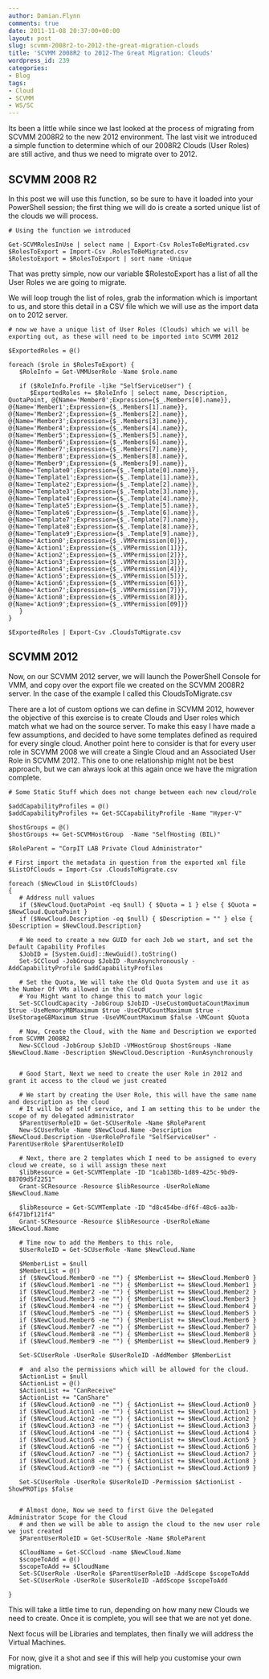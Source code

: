 ```yaml
---
author: Damian.Flynn
comments: true
date: 2011-11-08 20:37:00+00:00
layout: post
slug: scvmm-2008r2-to-2012-the-great-migration-clouds
title: 'SCVMM 2008R2 to 2012-The Great Migration: Clouds'
wordpress_id: 239
categories:
- Blog
tags:
- Cloud
- SCVMM
- WS/SC
---
```


Its been a little while since we last looked at the process of migrating from SCVMM 2008R2 to the new 2012 environment. The last visit we introduced a simple function to determine which of our 2008R2 Clouds (User Roles) are still active, and thus we need to migrate over to 2012.

## SCVMM 2008 R2

In this post we will use this function, so be sure to have it loaded into your PowerShell session; the first thing we will do is create a sorted unique list of the clouds we will process.
    
    # Using the function we introduced
    
    Get-SCVMRolesInUse | select name | Export-Csv RolesToBeMigrated.csv
    $RolesToExport = Import-Csv .RolesToBeMigrated.csv
    $RolestoExport = $RolesToExport | sort name -Unique




That was pretty simple, now our variable $RolestoExport has a list of all the User Roles we are going to migrate.




We will loop trough the list of roles, grab the information which is important to us, and store this detail in a CSV file which we will use as the import data on to 2012 server.
    
    # now we have a unique list of User Roles (Clouds) which we will be exporting out, as these will need to be imported into SCVMM 2012
    
    $ExportedRoles = @()
    
    foreach ($role in $RolesToExport) {
       $RoleInfo = Get-VMMUserRole -Name $role.name
       
       if ($RoleInfo.Profile -like "SelfServiceUser") {
          $ExportedRoles += $RoleInfo | select name, Description, QuotaPoint, @{Name='Member0';Expression={$_.Members[0].name}}, @{Name='Member1';Expression={$_.Members[1].name}},  @{Name='Member2';Expression={$_.Members[2].name}}, @{Name='Member3';Expression={$_.Members[3].name}}, @{Name='Member4';Expression={$_.Members[4].name}}, @{Name='Member5';Expression={$_.Members[5].name}}, @{Name='Member6';Expression={$_.Members[6].name}}, @{Name='Member7';Expression={$_.Members[7].name}}, @{Name='Member8';Expression={$_.Members[8].name}}, @{Name='Member9';Expression={$_.Members[9].name}}, @{Name='Template0';Expression={$_.Template[0].name}}, @{Name='Template1';Expression={$_.Template[1].name}}, @{Name='Template2';Expression={$_.Template[2].name}}, @{Name='Template3';Expression={$_.Template[3].name}}, @{Name='Template4';Expression={$_.Template[4].name}}, @{Name='Template5';Expression={$_.Template[5].name}}, @{Name='Template6';Expression={$_.Template[6].name}}, @{Name='Template7';Expression={$_.Template[7].name}}, @{Name='Template8';Expression={$_.Template[8].name}}, @{Name='Template9';Expression={$_.Template[9].name}}, @{Name='Action0';Expression={$_.VMPermission[0]}}, @{Name='Action1';Expression={$_.VMPermission[1]}}, @{Name='Action2';Expression={$_.VMPermission[2]}}, @{Name='Action3';Expression={$_.VMPermission[3]}}, @{Name='Action4';Expression={$_.VMPermission[4]}}, @{Name='Action5';Expression={$_.VMPermission[5]}}, @{Name='Action6';Expression={$_.VMPermission[6]}}, @{Name='Action7';Expression={$_.VMPermission[7]}}, @{Name='Action8';Expression={$_.VMPermission[8]}}, @{Name='Action9';Expression={$_.VMPermission[09]}}
       }
    }
    
    $ExportedRoles | Export-Csv .CloudsToMigrate.csv




## SCVMM 2012




Now, on our SCVMM 2012 server, we will launch the PowerShell Console for VMM, and copy over the export file we created on the SCVMM 2008R2 server. In the case of the example I called this CloudsToMigrate.csv




There are a lot of custom options we can define in SCVMM 2012, however the objective of this exercise is to create Clouds and User roles which match what we had on the source server. To make this easy I have made a few assumptions, and decided to have some templates defined as required for every single cloud. Another point here to consider is that for every user role in SCVMM 2008 we will create a Single Cloud and an Associated User Role in SCVMM 2012. This one to one relationship might not be best approach, but we can always look at this again once we have the migration complete.
    
    # Some Static Stuff which does not change between each new cloud/role
    
    $addCapabilityProfiles = @()
    $addCapabilityProfiles += Get-SCCapabilityProfile -Name "Hyper-V"
    
    $hostGroups = @()
    $hostGroups += Get-SCVMHostGroup  -Name "SelfHosting (BIL)"
    
    $RoleParent = "CorpIT LAB Private Cloud Administrator"
    
    # First import the metadata in question from the exported xml file
    $ListOfClouds = Import-Csv .CloudsToMigrate.csv
    
    foreach ($NewCloud in $ListOfClouds)
    {
       # Address null values
       if ($NewCloud.QuotaPoint -eq $null) { $Quota = 1 } else { $Quota = $NewCloud.QuotaPoint }
       if ($NewCloud.Description -eq $null) { $Description = "" } else { $Description = $NewCloud.Description}
       
       # We need to create a new GUID for each Job we start, and set the Default Capability Profiles
       $JobID = [System.Guid]::NewGuid().toString()
       Set-SCCloud -JobGroup $JobID -RunAsynchronously -AddCapabilityProfile $addCapabilityProfiles
       
       # Set the Quota, We will take the Old Quota System and use it as the Number Of VMs allowed in the Cloud
       # You Might want to change this to match your logic
       Set-SCCloudCapacity -JobGroup $JobID -UseCustomQuotaCountMaximum $true -UseMemoryMBMaximum $true -UseCPUCountMaximum $true -UseStorageGBMaximum $true -UseVMCountMaximum $false -VMCount $Quota
       
       # Now, Create the Cloud, with the Name and Description we exported from SCVMM 2008R2
       New-SCCloud -JobGroup $JobID -VMHostGroup $hostGroups -Name $NewCloud.Name -Description $NewCloud.Description -RunAsynchronously
       
    
       # Good Start, Next we need to create the user Role in 2012 and grant it access to the cloud we just created
       
       # We start by creating the User Role, this will have the same name and description as the cloud
       # It will be of self service, and I am setting this to be under the scope of my delegated administrator
       $ParentUserRoleID = Get-SCUserRole -Name $RoleParent
       New-SCUserRole -Name $NewCloud.Name -Description $NewCloud.Description -UserRoleProfile "SelfServiceUser" -ParentUserRole $ParentUserRoleID
    
       # Next, there are 2 templates which I need to be assigned to every cloud we create, so i will assign these next
       $libResource = Get-SCVMTemplate -ID "1cab138b-1d89-425c-9bd9-88709d5f2251"
       Grant-SCResource -Resource $libResource -UserRoleName $NewCloud.Name
    
       $libResource = Get-SCVMTemplate -ID "d8c454be-df6f-48c6-aa3b-6f471bf121f4"
       Grant-SCResource -Resource $libResource -UserRoleName $NewCloud.Name
    
       # Time now to add the Members to this role,
       $UserRoleID = Get-SCUserRole -Name $NewCloud.Name
       
       $MemberList = $null
       $MemberList = @()
       if ($NewCloud.Member0 -ne "") { $MemberList += $NewCloud.Member0 }
       if ($NewCloud.Member1 -ne "") { $MemberList += $NewCloud.Member1 }
       if ($NewCloud.Member2 -ne "") { $MemberList += $NewCloud.Member2 }
       if ($NewCloud.Member3 -ne "") { $MemberList += $NewCloud.Member3 }
       if ($NewCloud.Member4 -ne "") { $MemberList += $NewCloud.Member4 }
       if ($NewCloud.Member5 -ne "") { $MemberList += $NewCloud.Member5 }
       if ($NewCloud.Member6 -ne "") { $MemberList += $NewCloud.Member6 }
       if ($NewCloud.Member7 -ne "") { $MemberList += $NewCloud.Member7 }
       if ($NewCloud.Member8 -ne "") { $MemberList += $NewCloud.Member8 }
       if ($NewCloud.Member9 -ne "") { $MemberList += $NewCloud.Member9 }
       
       Set-SCUserRole -UserRole $UserRoleID -AddMember $MemberList
       
       #  and also the permissions which will be allowed for the cloud.
       $ActionList = $null
       $ActionList = @()
       $ActionList += "CanReceive"
       $ActionList += "CanShare"
       if ($NewCloud.Action0 -ne "") { $ActionList += $NewCloud.Action0 }
       if ($NewCloud.Action1 -ne "") { $ActionList += $NewCloud.Action1 }
       if ($NewCloud.Action2 -ne "") { $ActionList += $NewCloud.Action2 }
       if ($NewCloud.Action3 -ne "") { $ActionList += $NewCloud.Action3 }
       if ($NewCloud.Action4 -ne "") { $ActionList += $NewCloud.Action4 }
       if ($NewCloud.Action5 -ne "") { $ActionList += $NewCloud.Action5 }
       if ($NewCloud.Action6 -ne "") { $ActionList += $NewCloud.Action6 }
       if ($NewCloud.Action7 -ne "") { $ActionList += $NewCloud.Action7 }
       if ($NewCloud.Action8 -ne "") { $ActionList += $NewCloud.Action8 }
       if ($NewCloud.Action9 -ne "") { $ActionList += $NewCloud.Action9 }
       
       Set-SCUserRole -UserRole $UserRoleID -Permission $ActionList -ShowPROTips $false
    
    
       # Almost done, Now we need to first Give the Delegated Administrator Scope for the Cloud
       # and then we will be able to assign the cloud to the new user role we just created
       $ParentUserRoleID = Get-SCUserRole -Name $RoleParent
    
       $CloudName = Get-SCCloud -name $NewCloud.Name
       $scopeToAdd = @()
       $scopeToAdd += $CloudName
       Set-SCUserRole -UserRole $ParentUserRoleID -AddScope $scopeToAdd 
       Set-SCUserRole -UserRole $UserRoleID -AddScope $scopeToAdd 
    
    }
    




This will take a little time to run, depending on how many new Clouds we need to create. Once it is complete, you will see that we are not yet done.




Next focus will be Libraries and templates, then finally we will address the Virtual Machines.




For now, give it a shot and see if this will help you customise your own migration.
